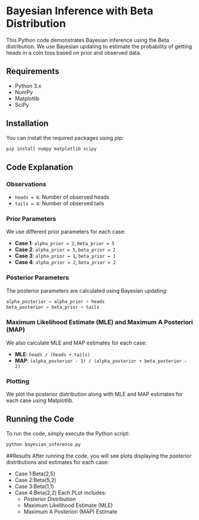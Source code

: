 # Bayesian Inference with Beta Distribution

This Python code demonstrates Bayesian inference using the Beta distribution. We use Bayesian updating to estimate the probability of getting heads in a coin toss based on prior and observed data.

## Requirements

- Python 3.x
- NumPy
- Matplotlib
- SciPy

## Installation

You can install the required packages using pip:

```bash
pip install numpy matplotlib scipy
```
## Code Explanation

### Observations

- `heads = 6`: Number of observed heads
- `tails = 4`: Number of observed tails

### Prior Parameters

We use different prior parameters for each case:

- **Case 1**: `alpha_prior = 2`, `beta_prior = 5`
- **Case 2**: `alpha_prior = 5`, `beta_prior = 2`
- **Case 3**: `alpha_prior = 1`, `beta_prior = 1`
- **Case 4**: `alpha_prior = 2`, `beta_prior = 2`

### Posterior Parameters

The posterior parameters are calculated using Bayesian updating:

```python
alpha_posterior = alpha_prior + heads
beta_posterior = beta_prior + tails
```
### Maximum Likelihood Estimate (MLE) and Maximum A Posteriori (MAP)

We also calculate MLE and MAP estimates for each case:

- **MLE**: `heads / (heads + tails)`
- **MAP**: `(alpha_posterior - 1) / (alpha_posterior + beta_posterior - 2)`

### Plotting

We plot the posterior distribution along with MLE and MAP estimates for each case using Matplotlib.

## Running the Code

To run the code, simply execute the Python script:

```bash
python bayesian_inference.py
```
##Results 
After running the code, you will see plots displaying the posterior distributions and estimates for each case:
* Case 1:Beta(2,5)
* Case 2:Beta(5,2)
* Case 3:Beta(1,1)
* Case 4:Beta(2,2)
  Each PLot includes:
  * Posterior Distribution
  * Maximum Likelihood Estimate (MLE)
  * Maximum A Posteriori (MAP) Estimate

